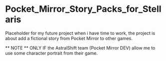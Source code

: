 # Pocket_Mirror_Story_Packs_for_Stellaris
Placeholder for my future project when i have time to work, the project is about add a fictional story from Pocket Mirror to other games.

** NOTE **
ONLY IF the AstralShift team (Pocket Mirror DEV) allow me to use some character portrait from their game.

